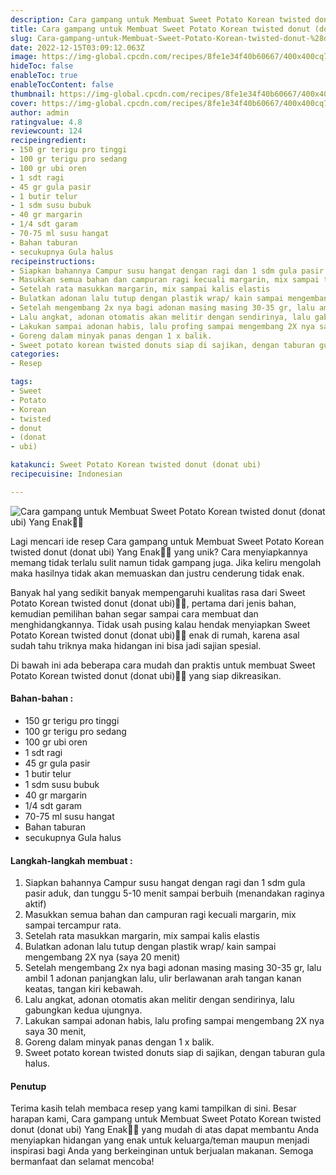 ```yaml
---
description: Cara gampang untuk Membuat Sweet Potato Korean twisted donut (donat ubi) Yang Enak"
title: Cara gampang untuk Membuat Sweet Potato Korean twisted donut (donat ubi) Yang Enak
slug: Cara-gampang-untuk-Membuat-Sweet-Potato-Korean-twisted-donut-%28donat-ubi%29-Yang-Enak
date: 2022-12-15T03:09:12.063Z
image: https://img-global.cpcdn.com/recipes/8fe1e34f40b60667/400x400cq70/photo.jpg
hideToc: false
enableToc: true
enableTocContent: false
thumbnail: https://img-global.cpcdn.com/recipes/8fe1e34f40b60667/400x400cq70/photo.jpg
cover: https://img-global.cpcdn.com/recipes/8fe1e34f40b60667/400x400cq70/photo.jpg
author: admin
ratingvalue: 4.8
reviewcount: 124
recipeingredient:
- 150 gr terigu pro tinggi
- 100 gr terigu pro sedang
- 100 gr ubi oren
- 1 sdt ragi
- 45 gr gula pasir
- 1 butir telur
- 1 sdm susu bubuk
- 40 gr margarin
- 1/4 sdt garam
- 70-75 ml susu hangat
- Bahan taburan
- secukupnya Gula halus
recipeinstructions:
- Siapkan bahannya Campur susu hangat dengan ragi dan 1 sdm gula pasir aduk, dan tunggu 5-10 menit sampai berbuih (menandakan raginya aktif)
- Masukkan semua bahan dan campuran ragi kecuali margarin, mix sampai tercampur rata.
- Setelah rata masukkan margarin, mix sampai kalis elastis
- Bulatkan adonan lalu tutup dengan plastik wrap/ kain sampai mengembang 2X nya (saya 20 menit)
- Setelah mengembang 2x nya bagi adonan masing masing 30-35 gr, lalu ambil 1 adonan panjangkan lalu, ulir berlawanan arah tangan kanan keatas, tangan kiri kebawah.
- Lalu angkat, adonan otomatis akan melitir dengan sendirinya, lalu gabungkan kedua ujungnya.
- Lakukan sampai adonan habis, lalu profing sampai mengembang 2X nya saya 30 menit,
- Goreng dalam minyak panas dengan 1 x balik.
- Sweet potato korean twisted donuts siap di sajikan, dengan taburan gula halus.
categories:
- Resep

tags:
- Sweet
- Potato
- Korean
- twisted
- donut
- (donat
- ubi)

katakunci: Sweet Potato Korean twisted donut (donat ubi)
recipecuisine: Indonesian

---
```


![Cara gampang untuk Membuat Sweet Potato Korean twisted donut (donat ubi) Yang Enak👩‍🍳](https://img-global.cpcdn.com/recipes/8fe1e34f40b60667/400x400cq70/photo.jpg)

Lagi mencari ide resep Cara gampang untuk Membuat Sweet Potato Korean twisted donut (donat ubi) Yang Enak👩‍🍳 yang unik? Cara menyiapkannya memang tidak terlalu sulit namun tidak gampang juga. Jika keliru mengolah maka hasilnya tidak akan memuaskan dan justru cenderung tidak enak.

Banyak hal yang sedikit banyak mempengaruhi kualitas rasa dari Sweet Potato Korean twisted donut (donat ubi)👩‍🍳, pertama dari jenis bahan, kemudian pemilihan bahan segar sampai cara membuat dan menghidangkannya. Tidak usah pusing kalau hendak menyiapkan Sweet Potato Korean twisted donut (donat ubi)👩‍🍳 enak di rumah, karena asal sudah tahu triknya maka hidangan ini bisa jadi sajian spesial.

Di bawah ini ada beberapa cara mudah dan praktis untuk membuat Sweet Potato Korean twisted donut (donat ubi)👩‍🍳 yang siap dikreasikan.

<!--inarticleads1-->

#### Bahan-bahan :

- 150 gr terigu pro tinggi
- 100 gr terigu pro sedang
- 100 gr ubi oren
- 1 sdt ragi
- 45 gr gula pasir
- 1 butir telur
- 1 sdm susu bubuk
- 40 gr margarin
- 1/4 sdt garam
- 70-75 ml susu hangat
- Bahan taburan
- secukupnya Gula halus

<!--inarticleads2-->

#### Langkah-langkah membuat :

1. Siapkan bahannya Campur susu hangat dengan ragi dan 1 sdm gula pasir aduk, dan tunggu 5-10 menit sampai berbuih (menandakan raginya aktif)
1. Masukkan semua bahan dan campuran ragi kecuali margarin, mix sampai tercampur rata.
1. Setelah rata masukkan margarin, mix sampai kalis elastis
1. Bulatkan adonan lalu tutup dengan plastik wrap/ kain sampai mengembang 2X nya (saya 20 menit)
1. Setelah mengembang 2x nya bagi adonan masing masing 30-35 gr, lalu ambil 1 adonan panjangkan lalu, ulir berlawanan arah tangan kanan keatas, tangan kiri kebawah.
1. Lalu angkat, adonan otomatis akan melitir dengan sendirinya, lalu gabungkan kedua ujungnya.
1. Lakukan sampai adonan habis, lalu profing sampai mengembang 2X nya saya 30 menit,
1. Goreng dalam minyak panas dengan 1 x balik.
1. Sweet potato korean twisted donuts siap di sajikan, dengan taburan gula halus.

#### Penutup

Terima kasih telah membaca resep yang kami tampilkan di sini. Besar harapan kami, Cara gampang untuk Membuat Sweet Potato Korean twisted donut (donat ubi) Yang Enak👩‍🍳 yang mudah di atas dapat membantu Anda menyiapkan hidangan yang enak untuk keluarga/teman maupun menjadi inspirasi bagi Anda yang berkeinginan untuk berjualan makanan. Semoga bermanfaat dan selamat mencoba!